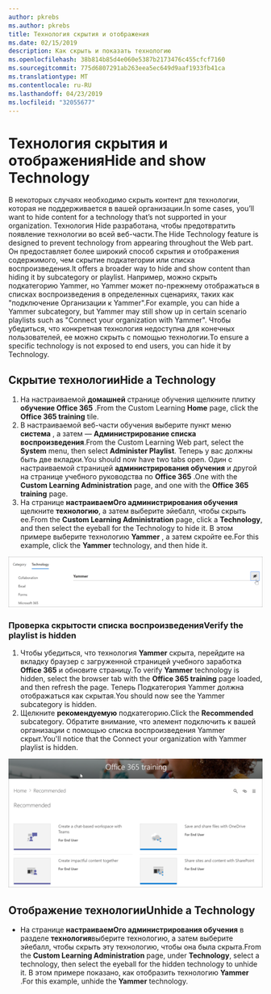 ```yaml
---
author: pkrebs
ms.author: pkrebs
title: Технология скрытия и отображения
ms.date: 02/15/2019
description: Как скрыть и показать технологию
ms.openlocfilehash: 38b814b85d4e060e5387b2173476c455cfcf7160
ms.sourcegitcommit: 775d6807291ab263eea5ec649d9aaf1933fb41ca
ms.translationtype: MT
ms.contentlocale: ru-RU
ms.lasthandoff: 04/23/2019
ms.locfileid: "32055677"
---
```

# <a name="hide-and-show-technology"></a><span data-ttu-id="a8e3c-103">Технология скрытия и отображения</span><span class="sxs-lookup"><span data-stu-id="a8e3c-103">Hide and show Technology</span></span>

<span data-ttu-id="a8e3c-104">В некоторых случаях необходимо скрыть контент для технологии, которая не поддерживается в вашей организации.</span><span class="sxs-lookup"><span data-stu-id="a8e3c-104">In some cases, you’ll want to hide content for a technology that’s not supported in your organization.</span></span> <span data-ttu-id="a8e3c-105">Технология Hide разработана, чтобы предотвратить появление технологии во всей веб-части.</span><span class="sxs-lookup"><span data-stu-id="a8e3c-105">The Hide Technology feature is designed to prevent technology from appearing throughout the Web part.</span></span> <span data-ttu-id="a8e3c-106">Он предоставляет более широкий способ скрытия и отображения содержимого, чем скрытие подкатегории или списка воспроизведения.</span><span class="sxs-lookup"><span data-stu-id="a8e3c-106">It offers a broader way to hide and show content than hiding it by subcategory or playlist.</span></span> <span data-ttu-id="a8e3c-107">Например, можно скрыть подкатегорию Yammer, но Yammer может по-прежнему отображаться в списках воспроизведения в определенных сценариях, таких как "подключение Организации к Yammer".</span><span class="sxs-lookup"><span data-stu-id="a8e3c-107">For example, you can hide a Yammer subcategory, but Yammer may still show up in certain scenario playlists such as "Connect your organization with Yammer".</span></span> <span data-ttu-id="a8e3c-108">Чтобы убедиться, что конкретная технология недоступна для конечных пользователей, ее можно скрыть с помощью технологии.</span><span class="sxs-lookup"><span data-stu-id="a8e3c-108">To ensure a specific technology is not exposed to end users, you can hide it by Technology.</span></span> 

## <a name="hide-a-technology"></a><span data-ttu-id="a8e3c-109">Скрытие технологии</span><span class="sxs-lookup"><span data-stu-id="a8e3c-109">Hide a Technology</span></span>

1. <span data-ttu-id="a8e3c-110">На настраиваемой **домашней** странице обучения щелкните плитку **обучение Office 365** .</span><span class="sxs-lookup"><span data-stu-id="a8e3c-110">From the Custom Learning **Home** page, click the **Office 365 training** tile.</span></span>
2. <span data-ttu-id="a8e3c-111">В настраиваемой веб-части обучения выберите пункт меню **система** , а затем — **Администрирование списка воспроизведения**.</span><span class="sxs-lookup"><span data-stu-id="a8e3c-111">From the Custom Learning Web part, select the **System** menu, then select **Administer Playlist**.</span></span> <span data-ttu-id="a8e3c-112">Теперь у вас должны быть две вкладки.</span><span class="sxs-lookup"><span data-stu-id="a8e3c-112">You should now have two tabs open.</span></span> <span data-ttu-id="a8e3c-113">Один с настраиваемой страницей **администрирования обучения** и другой на странице учебного руководства по **Office 365** .</span><span class="sxs-lookup"><span data-stu-id="a8e3c-113">One with the **Custom Learning Administration** page, and one with the **Office 365 training** page.</span></span> 
3. <span data-ttu-id="a8e3c-114">На странице **настраиваемОго администрирования обучения** щелкните **технологию**, а затем выберите эйебалл, чтобы скрыть ее.</span><span class="sxs-lookup"><span data-stu-id="a8e3c-114">From the **Custom Learning Administration** page, click a **Technology**, and then select the eyeball for the Technology to hide it.</span></span> <span data-ttu-id="a8e3c-115">В этом примере выберите технологию **Yammer** , а затем скройте ее.</span><span class="sxs-lookup"><span data-stu-id="a8e3c-115">For this example, click the **Yammer** technology, and then hide it.</span></span>  

![кг-хидетеч. png](media/cg-hidetech.png)

### <a name="verify-the-playlist-is-hidden"></a><span data-ttu-id="a8e3c-117">Проверка скрытости списка воспроизведения</span><span class="sxs-lookup"><span data-stu-id="a8e3c-117">Verify the playlist is hidden</span></span>
1. <span data-ttu-id="a8e3c-118">Чтобы убедиться, что технология **Yammer** скрыта, перейдите на вкладку браузер с загруженной страницей учебного заработка **Office 365** и обновите страницу.</span><span class="sxs-lookup"><span data-stu-id="a8e3c-118">To verify **Yammer** technology is hidden, select the browser tab with the **Office 365 training** page loaded, and then refresh the page.</span></span> <span data-ttu-id="a8e3c-119">Теперь Подкатегория Yammer должна отображаться как скрытая.</span><span class="sxs-lookup"><span data-stu-id="a8e3c-119">You should now see the Yammer subcategory is hidden.</span></span> 
2. <span data-ttu-id="a8e3c-120">Щелкните **рекомендуемую** подкатегорию.</span><span class="sxs-lookup"><span data-stu-id="a8e3c-120">Click the **Recommended** subcategory.</span></span> <span data-ttu-id="a8e3c-121">Обратите внимание, что элемент подключить к вашей организации с помощью списка воспроизведения Yammer скрыт.</span><span class="sxs-lookup"><span data-stu-id="a8e3c-121">You'll notice that the Connect your organization with Yammer playlist is hidden.</span></span> 

![кг-хидетечрефреш. png](media/cg-hidetechrefresh.png)

## <a name="unhide-a-technology"></a><span data-ttu-id="a8e3c-123">Отображение технологии</span><span class="sxs-lookup"><span data-stu-id="a8e3c-123">Unhide a Technology</span></span>

- <span data-ttu-id="a8e3c-124">На странице **настраиваемОго администрирования обучения** в разделе **технология**выберите технологию, а затем выберите эйебалл, чтобы скрыть эту технологию, чтобы она была скрыта.</span><span class="sxs-lookup"><span data-stu-id="a8e3c-124">From the **Custom Learning Administration** page, under **Technology**, select a technology, then select the eyeball for the hidden technology to unhide it.</span></span> <span data-ttu-id="a8e3c-125">В этом примере показано, как отобразить технологию **Yammer** .</span><span class="sxs-lookup"><span data-stu-id="a8e3c-125">For this example, unhide the **Yammer** technology.</span></span> 